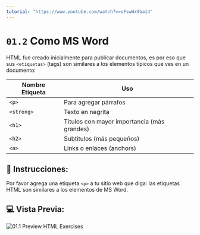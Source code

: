 ```yaml
---
tutorial: "https://www.youtube.com/watch?v=oFswWx9ba14"
---
```

# `01.2` Como MS Word

HTML fue creado inicialmente para publicar documentos, es por eso que sus `<etiquetas>` (tags) son similares a los elementos típicos que ves en un documento:

| Nombre Etiqueta | Uso |
| -------- | -------- |
| `<p>`    | Para agregar párrafos |
| `<strong>`    | Texto en negrita |
| `<h1>`    | Titulos con mayor importancia (más grandes) |
| `<h2>`    | Subtitulos (más pequeños)|
| `<a>`    | Links o enlaces (anchors) |

## 📝 Instrucciones:

Por favor agrega una etiqueta `<p>` a tu sitio web que diga: las etiquetas HTML son similares a los elementos de MS Word.

## 💻 Vista Previa:

![01.1 Preview HTML Exercises](https://github.com/4GeeksAcademy/html-tutorial-exercises-course/blob/master/.learn/assets/01.2-Like-Word.png?raw=true)
